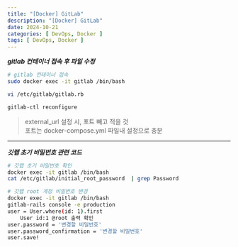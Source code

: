 ```yaml
---
title: "[Docker] GitLab"
description: "[Docker] GitLab"
date: 2024-10-21
categories: [ DevOps, Docker ]
tags: [ DevOps, Docker ]
---
```


***gitlab 컨테이너 접속 후 파일 수정***
```bash
# gitlab 컨테이너 접속
sudo docker exec -it gitlab /bin/bash

vi /etc/gitlab/gitlab.rb 

gitlab-ctl reconfigure
```
> external_url 설정 시, 포트 빼고 적을 것  
> 포트는 docker-compose.yml 파일내 설정으로 충분  

<hr>

***깃랩 초기 비밀번호 관련 코드***
```bash
# 깃랩 초기 비밀번호 확인
docker exec -it gitlab /bin/bash
cat /etc/gitlab/initial_root_password  | grep Password

# 깃랩 root 계정 비밀번호 변경
docker exec -it gitlab /bin/bash
gitlab-rails console -e production
user = User.where(id: 1).first
	User id:1 @root 출력 확인
user.password = '변경할 비밀번호'
user.password_confirmation = '변경할 비밀번호'
user.save!
```